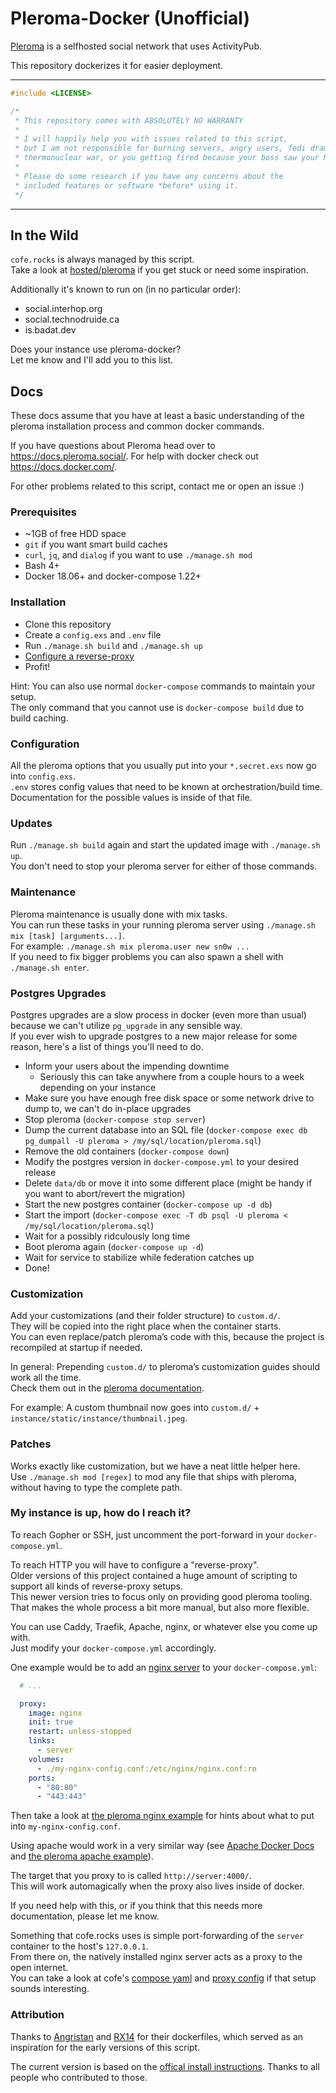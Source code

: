 # Pleroma-Docker (Unofficial)

[Pleroma](https://pleroma.social/) is a selfhosted social network that uses ActivityPub.

This repository dockerizes it for easier deployment.

<hr>

```cpp
#include <LICENSE>

/*
 * This repository comes with ABSOLUTELY NO WARRANTY
 *
 * I will happily help you with issues related to this script,
 * but I am not responsible for burning servers, angry users, fedi drama,
 * thermonuclear war, or you getting fired because your boss saw your NSFW posts.
 *
 * Please do some research if you have any concerns about the
 * included features or software *before* using it.
 */
```

<hr>

## In the Wild

`cofe.rocks` is always managed by this script.<br/>
Take a look at [hosted/pleroma](/hosted/pleroma) if you get stuck or need some inspiration.

Additionally it's known to run on (in no particular order):
- social.interhop.org
- social.technodruide.ca
- is.badat.dev

Does your instance use pleroma-docker?<br/>
Let me know and I'll add you to this list.

## Docs

These docs assume that you have at least a basic understanding
of the pleroma installation process and common docker commands.

If you have questions about Pleroma head over to https://docs.pleroma.social/.
For help with docker check out https://docs.docker.com/.

For other problems related to this script, contact me or open an issue :)

### Prerequisites

- ~1GB of free HDD space
- `git` if you want smart build caches
- `curl`, `jq`, and `dialog` if you want to use `./manage.sh mod`
- Bash 4+
- Docker 18.06+ and docker-compose 1.22+

### Installation

- Clone this repository
- Create a `config.exs` and `.env` file
- Run `./manage.sh build` and `./manage.sh up`
- [Configure a reverse-proxy](#my-instance-is-up-how-do-i-reach-it)
- Profit!

Hint:
You can also use normal `docker-compose` commands to maintain your setup.<br/>
The only command that you cannot use is `docker-compose build` due to build caching.

### Configuration

All the pleroma options that you usually put into your `*.secret.exs` now go into `config.exs`.<br/>
`.env` stores config values that need to be known at orchestration/build time.<br/>
Documentation for the possible values is inside of that file.

### Updates

Run `./manage.sh build` again and start the updated image with `./manage.sh up`.<br/>
You don't need to stop your pleroma server for either of those commands.

### Maintenance

Pleroma maintenance is usually done with mix tasks.<br/>
You can run these tasks in your running pleroma server using `./manage.sh mix [task] [arguments...]`.<br/>
For example: `./manage.sh mix pleroma.user new sn0w ...`<br/>
If you need to fix bigger problems you can also spawn a shell with `./manage.sh enter`.

### Postgres Upgrades

Postgres upgrades are a slow process in docker (even more than usual) because we can't utilize `pg_upgrade` in any sensible way.<br/>
If you ever wish to upgrade postgres to a new major release for some reason, here's a list of things you'll need to do.

- Inform your users about the impending downtime
    - Seriously this can take anywhere from a couple hours to a week depending on your instance
- Make sure you have enough free disk space or some network drive to dump to, we can't do in-place upgrades
- Stop pleroma (`docker-compose stop server`)
- Dump the current database into an SQL file (`docker-compose exec db pg_dumpall -U pleroma > /my/sql/location/pleroma.sql`)
- Remove the old containers (`docker-compose down`)
- Modify the postgres version in `docker-compose.yml` to your desired release
- Delete `data/db` or move it into some different place (might be handy if you want to abort/revert the migration)
- Start the new postgres container (`docker-compose up -d db`)
- Start the import (`docker-compose exec -T db psql -U pleroma < /my/sql/location/pleroma.sql`)
- Wait for a possibly ridculously long time
- Boot pleroma again (`docker-compose up -d`)
- Wait for service to stabilize while federation catches up
- Done!

### Customization

Add your customizations (and their folder structure) to `custom.d/`.<br/>
They will be copied into the right place when the container starts.<br/>
You can even replace/patch pleroma’s code with this, because the project is recompiled at startup if needed.

In general: Prepending `custom.d/` to pleroma’s customization guides should work all the time.<br/>
Check them out in the [pleroma documentation](https://docs.pleroma.social/small_customizations.html#content).

For example: A custom thumbnail now goes into `custom.d/` + `instance/static/instance/thumbnail.jpeg`.

### Patches

Works exactly like customization, but we have a neat little helper here.<br/>
Use `./manage.sh mod [regex]` to mod any file that ships with pleroma, without having to type the complete path.

### My instance is up, how do I reach it?

To reach Gopher or SSH, just uncomment the port-forward in your `docker-compose.yml`.

To reach HTTP you will have to configure a "reverse-proxy".<br/>
Older versions of this project contained a huge amount of scripting to support all kinds of reverse-proxy setups.<br/>
This newer version tries to focus only on providing good pleroma tooling.<br/>
That makes the whole process a bit more manual, but also more flexible.

You can use Caddy, Traefik, Apache, nginx, or whatever else you come up with.<br/>
Just modify your `docker-compose.yml` accordingly.

One example would be to add an [nginx server](https://hub.docker.com/_/nginx) to your `docker-compose.yml`:
```yml
  # ...

  proxy:
    image: nginx
    init: true
    restart: unless-stopped
    links:
      - server
    volumes:
      - ./my-nginx-config.conf:/etc/nginx/nginx.conf:ro
    ports:
      - "80:80"
      - "443:443"
```

Then take a look at [the pleroma nginx example](https://git.pleroma.social/pleroma/pleroma/blob/develop/installation/pleroma.nginx) for hints about what to put into `my-nginx-config.conf`.

Using apache would work in a very similar way (see [Apache Docker Docs](https://hub.docker.com/_/httpd) and [the pleroma apache example](https://git.pleroma.social/pleroma/pleroma/blob/develop/installation/pleroma-apache.conf)).

The target that you proxy to is called `http://server:4000/`.<br/>
This will work automagically when the proxy also lives inside of docker.

If you need help with this, or if you think that this needs more documentation, please let me know.

Something that cofe.rocks uses is simple port-forwarding of the `server` container to the host's `127.0.0.1`.<br/>
From there on, the natively installed nginx server acts as a proxy to the open internet.<br/>
You can take a look at cofe's [compose yaml](/hosted/pleroma/src/branch/master/docker-compose.yml) and [proxy config](/hosted/pleroma/src/branch/master/proxy.xconf) if that setup sounds interesting.

### Attribution

Thanks to [Angristan](https://github.com/Angristan/dockerfiles/tree/master/pleroma) and [RX14](https://github.com/RX14/kurisu.rx14.co.uk/blob/master/services/iscute.moe/pleroma/Dockerfile) for their dockerfiles, which served as an inspiration for the early versions of this script.

The current version is based on the [offical install instructions](https://docs.pleroma.social/alpine_linux_en.html).
Thanks to all people who contributed to those.
